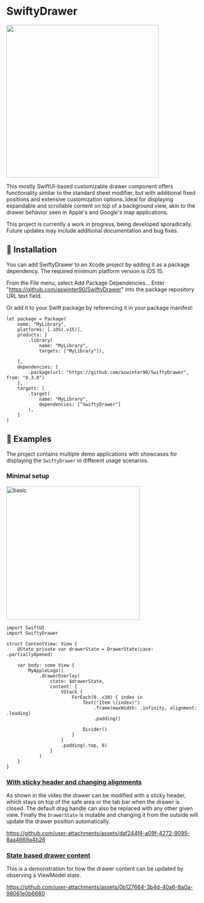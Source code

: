 # SwiftyDrawer

<img src="https://github.com/user-attachments/assets/a439db3d-2bbe-4c81-aaa0-7308832dd5ce" width=400p>


This mostly SwiftUI-based customizable drawer component offers functionality similar to the standard sheet modifier, but with additional fixed positions and extensive customization options. Ideal for displaying expandable and scrollable content on top of a background view, akin to the drawer behavior seen in Apple's and Google's map applications.

This project is currently a work in progress, being developed sporadically. Future updates may include additional documentation and bug fixes.

## 🔩 Installation
You can add SwiftyDrawer to an Xcode project by adding it as a package dependency. The required minimum platform version is iOS 15.

From the File menu, select Add Package Dependencies...
Enter "https://github.com/aswinter90/SwiftyDrawer" into the package repository URL text field.

Or add it to your Swift package by referencing it in your package manifest:

```
let package = Package(
    name: "MyLibrary",
    platforms: [.iOS(.v15)],
    products: [
        .library(
            name: "MyLibrary",
            targets: ["MyLibrary"]),

    ],
    dependencies: [
        .package(url: "https://github.com/aswinter90/SwiftyDrawer", from: "0.3.0")
    ],
    targets: [
        .target(
            name: "MyLibrary",
            dependencies: ["SwiftyDrawer"]
        ),
    ]
)
```

## 📱 Examples

The project contains multiple demo applications with showcases for displaying the `SwiftyDrawer` in different usage scenarios.

### Minimal setup

<img width="350" alt="basic" src="https://github.com/user-attachments/assets/a4fcacf2-5a28-4c05-9193-fd8926507b1f" />

```
import SwiftUI
import SwiftyDrawer

struct ContentView: View {
    @State private var drawerState = DrawerState(case: .partiallyOpened)

    var body: some View {
        MyAppleLogo()
            .drawerOverlay(
                state: $drawerState,
                content: {
                    VStack {
                        ForEach(0..<30) { index in
                            Text("Item \(index)")
                                .frame(maxWidth: .infinity, alignment: .leading)
                                .padding()

                            Divider()
                        }
                    }
                    .padding(.top, 8)
                }
            )
    }
}
```

### [With sticky header and changing alignments](https://github.com/aswinter90/SwiftyDrawer/blob/main/SwiftyDrawer-Demo/SwiftyDrawer-Advanced-Demo/ContentView.swift)

As shown in the video the drawer can be modified with a sticky header, which stays on top of the safe area or the tab bar when the drawer is closed. The default drag handle can also be replaced with any other given view.
Finally the `DrawerState` is mutable and changing it from the outside will update the drawer position automatically.

https://github.com/user-attachments/assets/daf244f4-a09f-4272-9095-8aa4669a4b26

### [State based drawer content](https://github.com/aswinter90/SwiftyDrawer/blob/main/SwiftyDrawer-Demo/SwiftyDrawer-Map-Demo/ContentView.swift)

This is a demonstration for how the drawer content can be updated by observing a ViewModel state.

https://github.com/user-attachments/assets/0b127664-3b4d-40a6-8a0a-98061e0b6680
